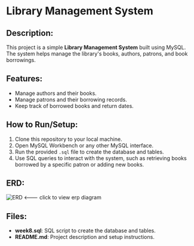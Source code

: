 


# Library Management System

## Description:
This project is a simple **Library Management System** built using MySQL. The system helps manage the library's books, authors, patrons, and book borrowings.

## Features:
- Manage authors and their books.
- Manage patrons and their borrowing records.
- Keep track of borrowed books and return dates.

## How to Run/Setup:
1. Clone this repository to your local machine.
2. Open MySQL Workbench or any other MySQL interface.
3. Run the provided `.sql` file to create the database and tables.
4. Use SQL queries to interact with the system, such as retrieving books borrowed by a specific patron or adding new books.

## ERD:
![ERD]([[link_to_erd_image_or_screenshot](https://github.com/musyoka-exe/plp_db_final/blob/main/erp.PNG)](https://github.com/musyoka-exe/plp_db_final/blob/main/erp.PNG)) <--- click to view erp diagram

## Files:
- **week8.sql**: SQL script to create the database and tables.
- **README.md**: Project description and setup instructions.

